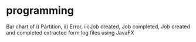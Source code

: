 # programming
Bar chart of i) Partition, 
             ii) Error,
             iii)Job created, Job completed, Job created and completed 
extracted form log files using JavaFX
